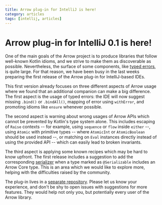 ```yaml
---
title: Arrow plug-in for IntelliJ is here!
category: articles
tags: [intellij, articles]
---
```


# Arrow plug-in for IntelliJ 0.1 is here!

One of the main goals of the Arrow project is to produce libraries
that follow well-known Kotlin idioms, and we strive to make them
as discoverable as possible. Nevertheless, the surface of some
components, like [typed errors](../docs/learn/typed-errors/index.md),
is quite large.
For that reason, we have been busy in the last weeks preparing
the first release of the Arrow plug-in for IntelliJ-based IDEs.

This first version already focuses on three different aspects of
Arrow usage where we found that an additional companion can make
a big difference. The first aspect is the usage of typed errors:
the IDE will now suggest missing `.bind()` or `.bindAll()`,
mapping of error using `withError`, and promoting idioms like
`ensure` whenever possible.

The second aspect is warning about wrong usages of Arrow APIs
which cannot be prevented by Kotlin's type system alone. This includes
escaping of `Raise` contexts -- for example, using `sequence` or
`flow` inside `either` --, using `Atomic` with primitive types 
-- where `AtomicInt` or `AtomicBoolean` should be used instead --,
or matching on `Eval` instances directly instead of using the
provided API -- which can easily lead to broken invariants.

The third aspect is applying some known recipes which may be hard
to know upfront. The first release includes a suggestion to add
the corresponding [serializer](../docs/learn/quickstart/serialization.md)
when a type marked as `@Serializable` includes an Arrow Core type.
This is an area which we would like to explore more, helping with
the difficulties raised by the community.

The plug-in lives in a [separate repository](https://github.com/arrow-kt/arrow-intellij).
Please let us know your experience, and don't be shy to open issues
with suggestions for more features. They would help not only you,
but potentially every user of the Arrow library.
